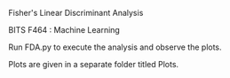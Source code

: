 Fisher's Linear Discriminant Analysis

BITS F464 : Machine Learning

Run FDA.py to execute the analysis and observe the plots.

Plots are given in a separate folder titled Plots.
